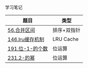 学习笔记

|题目|类型|
|-|-|
|[56.合并区间](./56.合并区间.java)|排序+双指针|
|[146.lru缓存机制](./146.lru缓存机制.java)|LRU Cache|
|[191.位-1-的个数](./191.位-1-的个数.java)|位运算|
|[231.2-的幂](./231.2-的幂.java)|位运算|
